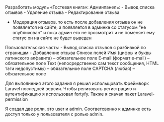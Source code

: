 Разработать модуль «Гостевая книга»:
Админпанель:
	- Вывод списка отзывов
	- Удаление отзыва
	- Редактирование отзыва 
- Модерация отзывов. то есть после добавления отзыва он не появляется на сайте, а появляется в админке со статусом "не опубликован" и  пока админ его не просмотрит и не поменяет ему статус он на сайте не будет выведен

Пользовательская часть:
	- Вывод списка отзывов с разбивкой по страницам
	- Добавление отзыва
	 Список полей
	 Имя (цифры и буквы латинского алфавита) – обязательное поле
	 E-mail (формат e-mail) – обязательное поле
	 Text (непосредственно сам текст сообщения, HTML тэги недопустимы) – обязательное поле
	CAPTCHA (любая) – обязательное поле


Для выполнения этого задания я решил испольщовать Фреймворк Laravel последней версии.
Чтобы релизовать регистрацию и аутентификацию я использовал fortyfy.
Также я скачал пакет Laravel-permission

Я создал две роли, это user и admin. Соответсвенно к админке есть доступ только у пользователя с ролью admin.


